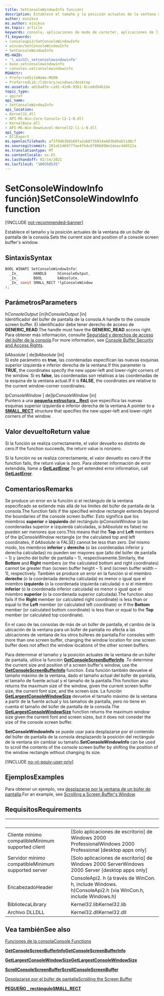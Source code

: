 ```yaml
---
title: SetConsoleWindowInfo función)
description: Establece el tamaño y la posición actuales de la ventana de un búfer de pantalla de la consola.
author: miniksa
ms.author: miniksa
ms.topic: article
keywords: consola, aplicaciones de modo de carácter, aplicaciones de línea de comandos, aplicaciones de terminal, API de consola
f1_keywords:
- consoleapi2/SetConsoleWindowInfo
- wincon/SetConsoleWindowInfo
- SetConsoleWindowInfo
MS-HAID:
- '\_win32\_setconsolewindowinfo'
- base.setconsolewindowinfo
- consoles.setconsolewindowinfo
MSHAttr:
- PreferredSiteName:MSDN
- PreferredLib:/library/windows/desktop
ms.assetid: ad16a8fe-ca91-41d6-93b1-8cce6d54b1da
topic_type:
- apiref
api_name:
- SetConsoleWindowInfo
api_location:
- Kernel32.dll
- API-MS-Win-Core-Console-l2-1-0.dll
- KernelBase.dll
- API-MS-Win-DownLevel-Kernel32-l1-1-0.dll
api_type:
- DllExport
ms.openlocfilehash: af3f9d63b01697a2ab0735014a4836d9ab11d8cf
ms.sourcegitcommit: 281eb1469f77ae4fb4c67806898e14eac440522a
ms.translationtype: MT
ms.contentlocale: es-ES
ms.lasthandoff: 02/14/2021
ms.locfileid: "100358535"
---
```

# <a name="setconsolewindowinfo-function"></a><span data-ttu-id="628e9-104">SetConsoleWindowInfo función)</span><span class="sxs-lookup"><span data-stu-id="628e9-104">SetConsoleWindowInfo function</span></span>

[!INCLUDE [not-recommended-banner](./includes/not-recommended-banner.md)]

<span data-ttu-id="628e9-105">Establece el tamaño y la posición actuales de la ventana de un búfer de pantalla de la consola.</span><span class="sxs-lookup"><span data-stu-id="628e9-105">Sets the current size and position of a console screen buffer's window.</span></span>

## <a name="syntax"></a><span data-ttu-id="628e9-106">Sintaxis</span><span class="sxs-lookup"><span data-stu-id="628e9-106">Syntax</span></span>

```C
BOOL WINAPI SetConsoleWindowInfo(
  _In_       HANDLE     hConsoleOutput,
  _In_       BOOL       bAbsolute,
  _In_ const SMALL_RECT *lpConsoleWindow
);
```

## <a name="parameters"></a><span data-ttu-id="628e9-107">Parámetros</span><span class="sxs-lookup"><span data-stu-id="628e9-107">Parameters</span></span>

<span data-ttu-id="628e9-108">*hConsoleOutput* \[in\]</span><span class="sxs-lookup"><span data-stu-id="628e9-108">*hConsoleOutput* \[in\]</span></span>  
<span data-ttu-id="628e9-109">Identificador del búfer de pantalla de la consola.</span><span class="sxs-lookup"><span data-stu-id="628e9-109">A handle to the console screen buffer.</span></span> <span data-ttu-id="628e9-110">El identificador debe tener derecho de acceso de **GENERIC\_READ**.</span><span class="sxs-lookup"><span data-stu-id="628e9-110">The handle must have the **GENERIC\_READ** access right.</span></span> <span data-ttu-id="628e9-111">Para obtener más información, consulte [Seguridad y derechos de acceso del búfer de la consola](console-buffer-security-and-access-rights.md).</span><span class="sxs-lookup"><span data-stu-id="628e9-111">For more information, see [Console Buffer Security and Access Rights](console-buffer-security-and-access-rights.md).</span></span>

<span data-ttu-id="628e9-112">*bAbsolute* \[ de\]</span><span class="sxs-lookup"><span data-stu-id="628e9-112">*bAbsolute* \[in\]</span></span>  
<span data-ttu-id="628e9-113">Si este parámetro es **true**, las coordenadas especifican las nuevas esquinas superior izquierda e inferior derecha de la ventana.</span><span class="sxs-lookup"><span data-stu-id="628e9-113">If this parameter is **TRUE**, the coordinates specify the new upper-left and lower-right corners of the window.</span></span> <span data-ttu-id="628e9-114">Si es **false**, las coordenadas son relativas a las coordenadas de la esquina de la ventana actual.</span><span class="sxs-lookup"><span data-stu-id="628e9-114">If it is **FALSE**, the coordinates are relative to the current window-corner coordinates.</span></span>

<span data-ttu-id="628e9-115">*lpConsoleWindow* \[ de\]</span><span class="sxs-lookup"><span data-stu-id="628e9-115">*lpConsoleWindow* \[in\]</span></span>  
<span data-ttu-id="628e9-116">Puntero a una [**pequeña estructura \_ Rect**](small-rect-str.md) que especifica las nuevas esquinas superior izquierda e inferior derecha de la ventana.</span><span class="sxs-lookup"><span data-stu-id="628e9-116">A pointer to a [**SMALL\_RECT**](small-rect-str.md) structure that specifies the new upper-left and lower-right corners of the window.</span></span>

## <a name="return-value"></a><span data-ttu-id="628e9-117">Valor devuelto</span><span class="sxs-lookup"><span data-stu-id="628e9-117">Return value</span></span>

<span data-ttu-id="628e9-118">Si la función se realiza correctamente, el valor devuelto es distinto de cero.</span><span class="sxs-lookup"><span data-stu-id="628e9-118">If the function succeeds, the return value is nonzero.</span></span>

<span data-ttu-id="628e9-119">Si la función no se realiza correctamente, el valor devuelto es cero.</span><span class="sxs-lookup"><span data-stu-id="628e9-119">If the function fails, the return value is zero.</span></span> <span data-ttu-id="628e9-120">Para obtener información de error extendida, llame a [**GetLastError**](/windows/win32/api/errhandlingapi/nf-errhandlingapi-getlasterror).</span><span class="sxs-lookup"><span data-stu-id="628e9-120">To get extended error information, call [**GetLastError**](/windows/win32/api/errhandlingapi/nf-errhandlingapi-getlasterror).</span></span>

## <a name="remarks"></a><span data-ttu-id="628e9-121">Comentarios</span><span class="sxs-lookup"><span data-stu-id="628e9-121">Remarks</span></span>

<span data-ttu-id="628e9-122">Se produce un error en la función si el rectángulo de la ventana especificado se extiende más allá de los límites del búfer de pantalla de la consola.</span><span class="sxs-lookup"><span data-stu-id="628e9-122">The function fails if the specified window rectangle extends beyond the boundaries of the console screen buffer.</span></span> <span data-ttu-id="628e9-123">Esto significa que los miembros **superior** e **izquierdo** del rectángulo *lpConsoleWindow* (o las coordenadas superior e izquierda calculadas, si *bAbsolute* es false) no pueden ser menores que cero.</span><span class="sxs-lookup"><span data-stu-id="628e9-123">This means that the **Top** and **Left** members of the *lpConsoleWindow* rectangle (or the calculated top and left coordinates, if *bAbsolute* is FALSE) cannot be less than zero.</span></span> <span data-ttu-id="628e9-124">Del mismo modo, los miembros **inferior** y **derecho** (o las coordenadas inferior y derecha calculadas) no pueden ser mayores que (alto del búfer de pantalla – 1) y (ancho del búfer de pantalla – 1), respectivamente.</span><span class="sxs-lookup"><span data-stu-id="628e9-124">Similarly, the **Bottom** and **Right** members (or the calculated bottom and right coordinates) cannot be greater than (screen buffer height – 1) and (screen buffer width – 1), respectively.</span></span> <span data-ttu-id="628e9-125">También se produce un error en la función si el miembro **derecho** (o la coordenada derecha calculada) es menor o igual que el miembro **izquierdo** (o la coordenada izquierda calculada) o si el miembro **inferior** (o la coordenada inferior calculada) es menor o igual que el miembro **superior** (o la coordenada superior calculada).</span><span class="sxs-lookup"><span data-stu-id="628e9-125">The function also fails if the **Right** member (or calculated right coordinate) is less than or equal to the **Left** member (or calculated left coordinate) or if the **Bottom** member (or calculated bottom coordinate) is less than or equal to the **Top** member (or calculated top coordinate).</span></span>

<span data-ttu-id="628e9-126">En el caso de las consolas de más de un búfer de pantalla, el cambio de la ubicación de la ventana para un búfer de pantalla no afecta a las ubicaciones de ventana de los otros búferes de pantalla.</span><span class="sxs-lookup"><span data-stu-id="628e9-126">For consoles with more than one screen buffer, changing the window location for one screen buffer does not affect the window locations of the other screen buffers.</span></span>

<span data-ttu-id="628e9-127">Para determinar el tamaño y la posición actuales de la ventana de un búfer de pantalla, utilice la función [**GetConsoleScreenBufferInfo**](getconsolescreenbufferinfo.md) .</span><span class="sxs-lookup"><span data-stu-id="628e9-127">To determine the current size and position of a screen buffer's window, use the [**GetConsoleScreenBufferInfo**](getconsolescreenbufferinfo.md) function.</span></span> <span data-ttu-id="628e9-128">Esta función también devuelve el tamaño máximo de la ventana, dado el tamaño actual del búfer de pantalla, el tamaño de fuente actual y el tamaño de la pantalla.</span><span class="sxs-lookup"><span data-stu-id="628e9-128">This function also returns the maximum size of the window, given the current screen buffer size, the current font size, and the screen size.</span></span> <span data-ttu-id="628e9-129">La función [**GetLargestConsoleWindowSize**](getlargestconsolewindowsize.md) devuelve el tamaño máximo de la ventana a partir de la fuente actual y los tamaños de pantalla, pero no tiene en cuenta el tamaño del búfer de pantalla de la consola.</span><span class="sxs-lookup"><span data-stu-id="628e9-129">The [**GetLargestConsoleWindowSize**](getlargestconsolewindowsize.md) function returns the maximum window size given the current font and screen sizes, but it does not consider the size of the console screen buffer.</span></span>

<span data-ttu-id="628e9-130">**SetConsoleWindowInfo** se puede usar para desplazarse por el contenido del búfer de pantalla de la consola desplazando la posición del rectángulo de la ventana sin cambiar su tamaño.</span><span class="sxs-lookup"><span data-stu-id="628e9-130">**SetConsoleWindowInfo** can be used to scroll the contents of the console screen buffer by shifting the position of the window rectangle without changing its size.</span></span>

[!INCLUDE [no-vt-equiv-user-priv](./includes/no-vt-equiv-user-priv.md)]

## <a name="examples"></a><span data-ttu-id="628e9-131">Ejemplos</span><span class="sxs-lookup"><span data-stu-id="628e9-131">Examples</span></span>

<span data-ttu-id="628e9-132">Para obtener un ejemplo, vea [desplazarse por la ventana de un búfer de pantalla](scrolling-a-screen-buffer-s-window.md).</span><span class="sxs-lookup"><span data-stu-id="628e9-132">For an example, see [Scrolling a Screen Buffer's Window](scrolling-a-screen-buffer-s-window.md).</span></span>

## <a name="requirements"></a><span data-ttu-id="628e9-133">Requisitos</span><span class="sxs-lookup"><span data-stu-id="628e9-133">Requirements</span></span>

| &nbsp; | &nbsp; |
|-|-|
| <span data-ttu-id="628e9-134">Cliente mínimo compatible</span><span class="sxs-lookup"><span data-stu-id="628e9-134">Minimum supported client</span></span> | <span data-ttu-id="628e9-135">\[Solo aplicaciones de escritorio\] de Windows 2000 Professional</span><span class="sxs-lookup"><span data-stu-id="628e9-135">Windows 2000 Professional \[desktop apps only\]</span></span> |
| <span data-ttu-id="628e9-136">Servidor mínimo compatible</span><span class="sxs-lookup"><span data-stu-id="628e9-136">Minimum supported server</span></span> | <span data-ttu-id="628e9-137">\[Solo aplicaciones de escritorio\] de Windows 2000 Server</span><span class="sxs-lookup"><span data-stu-id="628e9-137">Windows 2000 Server \[desktop apps only\]</span></span> |
| <span data-ttu-id="628e9-138">Encabezado</span><span class="sxs-lookup"><span data-stu-id="628e9-138">Header</span></span> | <span data-ttu-id="628e9-139">ConsoleApi2. h (a través de WinCon. h, include Windows. h)</span><span class="sxs-lookup"><span data-stu-id="628e9-139">ConsoleApi2.h (via WinCon.h, include Windows.h)</span></span> |
| <span data-ttu-id="628e9-140">Biblioteca</span><span class="sxs-lookup"><span data-stu-id="628e9-140">Library</span></span> | <span data-ttu-id="628e9-141">Kernel32.lib</span><span class="sxs-lookup"><span data-stu-id="628e9-141">Kernel32.lib</span></span> |
| <span data-ttu-id="628e9-142">Archivo DLL</span><span class="sxs-lookup"><span data-stu-id="628e9-142">DLL</span></span> | <span data-ttu-id="628e9-143">Kernel32.dll</span><span class="sxs-lookup"><span data-stu-id="628e9-143">Kernel32.dll</span></span> |

## <a name="see-also"></a><span data-ttu-id="628e9-144">Vea también</span><span class="sxs-lookup"><span data-stu-id="628e9-144">See also</span></span>

[<span data-ttu-id="628e9-145">Funciones de la consola</span><span class="sxs-lookup"><span data-stu-id="628e9-145">Console Functions</span></span>](console-functions.md)

[<span data-ttu-id="628e9-146">**GetConsoleScreenBufferInfo**</span><span class="sxs-lookup"><span data-stu-id="628e9-146">**GetConsoleScreenBufferInfo**</span></span>](getconsolescreenbufferinfo.md)

[<span data-ttu-id="628e9-147">**GetLargestConsoleWindowSize**</span><span class="sxs-lookup"><span data-stu-id="628e9-147">**GetLargestConsoleWindowSize**</span></span>](getlargestconsolewindowsize.md)

[<span data-ttu-id="628e9-148">**ScrollConsoleScreenBuffer**</span><span class="sxs-lookup"><span data-stu-id="628e9-148">**ScrollConsoleScreenBuffer**</span></span>](scrollconsolescreenbuffer.md)

[<span data-ttu-id="628e9-149">Desplazarse por el búfer de pantalla</span><span class="sxs-lookup"><span data-stu-id="628e9-149">Scrolling the Screen Buffer</span></span>](scrolling-the-screen-buffer.md)

[<span data-ttu-id="628e9-150">**PEQUEÑO \_ rectángulo**</span><span class="sxs-lookup"><span data-stu-id="628e9-150">**SMALL\_RECT**</span></span>](small-rect-str.md)